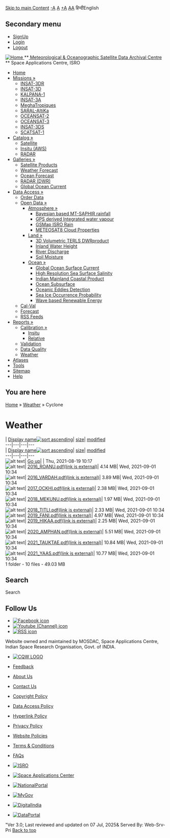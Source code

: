 [Skip to main Content](https://www.mosdac.gov.in/node/1975/24?sort=desc&order=Display+name#main-content "Skip to main Content")
[-A](javascript:;) [A](javascript:;) [+A](javascript:;)
[A](javascript:drupalHighContrast.enableStyles\(\))[A](javascript:drupalHighContrast.disableStyles\(\))
हिन्दीEnglish
## Secondary menu
  * [SignUp](https://www.mosdac.gov.in/internal/registration)
  * [Login](https://www.mosdac.gov.in/internal/uops)
  * [Logout](https://www.mosdac.gov.in/internal/logout)

[ ![Home](https://www.mosdac.gov.in/sites/default/files/mosdac_small.png) ](https://www.mosdac.gov.in/ "Home")
**[ Meteorological & Oceanographic Satellite Data Archival Centre](https://www.mosdac.gov.in/ "Home") **
Space Applications Centre, ISRO 
  * [Home](https://www.mosdac.gov.in/)
  * [Missions »](https://www.mosdac.gov.in/node/1975/24?sort=desc&order=Display+name)
    * [INSAT-3DR](https://www.mosdac.gov.in/insat-3dr)
    * [INSAT-3D](https://www.mosdac.gov.in/insat-3d)
    * [KALPANA-1](https://www.mosdac.gov.in/kalpana-1)
    * [INSAT-3A](https://www.mosdac.gov.in/insat-3a)
    * [MeghaTropiques](https://www.mosdac.gov.in/megha-tropiques)
    * [SARAL-AltiKa](https://www.mosdac.gov.in/saral-altika)
    * [OCEANSAT-2](https://www.mosdac.gov.in/oceansat-2)
    * [OCEANSAT-3](https://www.mosdac.gov.in/oceansat-3)
    * [INSAT-3DS](https://www.mosdac.gov.in/insat-3ds)
    * [SCATSAT-1](https://www.mosdac.gov.in/scatsat-1)
  * [Catalog »](https://www.mosdac.gov.in/node/1975/24?sort=desc&order=Display+name)
    * [Satellite](https://www.mosdac.gov.in/internal/catalog-satellite)
    * [Insitu (AWS)](https://www.mosdac.gov.in/internal/catalog-insitu)
    * [RADAR](https://www.mosdac.gov.in/internal/catalog-radar)
  * [Galleries »](https://www.mosdac.gov.in/node/1975/24?sort=desc&order=Display+name)
    * [Satellite Products](https://www.mosdac.gov.in/internal/gallery)
    * [Weather Forecast](https://www.mosdac.gov.in/internal/gallery/weather)
    * [Ocean Forecast](https://www.mosdac.gov.in/internal/gallery/ocean)
    * [RADAR (DWR)](https://www.mosdac.gov.in/internal/gallery/dwr)
    * [Global Ocean Current](https://www.mosdac.gov.in/internal/gallery/current)
  * [Data Access »](https://www.mosdac.gov.in/node/1975/24?sort=desc&order=Display+name)
    * [Order Data](https://www.mosdac.gov.in/internal/uops)
    * [Open Data »](https://www.mosdac.gov.in/node/1975/24?sort=desc&order=Display+name)
      * [Atmosphere »](https://www.mosdac.gov.in/node/1975/24?sort=desc&order=Display+name)
        * [Bayesian based MT-SAPHIR rainfall](https://www.mosdac.gov.in/bayesian-based-mt-saphir-rainfall)
        * [GPS derived Integrated water vapour](https://www.mosdac.gov.in/gps-derived-integrated-water-vapour)
        * [GSMap ISRO Rain](https://www.mosdac.gov.in/gsmap-isro-rain)
        * [METEOSAT8 Cloud Properties](https://www.mosdac.gov.in/meteosat8-cloud-properties)
      * [Land »](https://www.mosdac.gov.in/node/1975/24?sort=desc&order=Display+name)
        * [3D Volumetric TERLS DWRproduct](https://www.mosdac.gov.in/3d-volumetric-terls-dwrproduct)
        * [Inland Water Height](https://www.mosdac.gov.in/inland-water-height)
        * [River Discharge](https://www.mosdac.gov.in/river-discharge)
        * [Soil Moisture](https://www.mosdac.gov.in/soil-moisture-0)
      * [Ocean »](https://www.mosdac.gov.in/node/1975/24?sort=desc&order=Display+name)
        * [Global Ocean Surface Current](https://www.mosdac.gov.in/global-ocean-surface-current)
        * [High Resolution Sea Surface Salinity](https://www.mosdac.gov.in/high-resolution-sea-surface-salinity)
        * [Indian Mainland Coastal Product](https://www.mosdac.gov.in/indian-mainland-coastal-product)
        * [Ocean Subsurface](https://www.mosdac.gov.in/ocean-subsurface)
        * [Oceanic Eddies Detection](https://www.mosdac.gov.in/oceanic-eddies-detection)
        * [Sea Ice Occurrence Probability](https://www.mosdac.gov.in/sea-ice-occurrence-probability)
        * [Wave based Renewable Energy](https://www.mosdac.gov.in/wave-based-renewable-energy)
    * [Cal-Val](https://www.mosdac.gov.in/internal/calval-data)
    * [Forecast](https://www.mosdac.gov.in/internal/forecast-menu)
    * [RSS Feeds](https://www.mosdac.gov.in/rss-feed "ISROCast")
  * [Reports »](https://www.mosdac.gov.in/node/1975/24?sort=desc&order=Display+name)
    * [Calibration »](https://www.mosdac.gov.in/node/1975/24?sort=desc&order=Display+name)
      * [Insitu](https://www.mosdac.gov.in/insitu)
      * [Relative](https://www.mosdac.gov.in/calibration-reports)
    * [Validation](https://www.mosdac.gov.in/validation-reports)
    * [Data Quality](https://www.mosdac.gov.in/data-quality)
    * [Weather](https://www.mosdac.gov.in/weather-reports)
  * [Atlases](https://www.mosdac.gov.in/atlases)
  * [Tools](https://www.mosdac.gov.in/tools)
  * [Sitemap](https://www.mosdac.gov.in/sitemap)
  * [Help](https://www.mosdac.gov.in/help)


## You are here
[Home](https://www.mosdac.gov.in/) » [Weather](https://www.mosdac.gov.in/node/1975/12) » Cyclone
# Weather
| [Display name![sort ascending](https://www.mosdac.gov.in/misc/arrow-asc.png)](https://www.mosdac.gov.in/node/1975/24?sort=asc&order=Display%20name "sort by Display name")| [size](https://www.mosdac.gov.in/node/1975/24?sort=asc&order=size "sort by size")| [modified](https://www.mosdac.gov.in/node/1975/24?sort=asc&order=modified "sort by modified")  
---|---|---|---  
| [Display name![sort ascending](https://www.mosdac.gov.in/misc/arrow-asc.png)](https://www.mosdac.gov.in/node/1975/24?sort=asc&order=Display%20name "sort by Display name")| [size](https://www.mosdac.gov.in/node/1975/24?sort=asc&order=size "sort by size")| [modified](https://www.mosdac.gov.in/node/1975/24?sort=asc&order=modified "sort by modified")  
---|---|---|---  
![alt text](https://www.mosdac.gov.in/sites/all/modules/filebrowser/icons/folder-parent.png)| [Go up](https://www.mosdac.gov.in/weather-reports?sort=desc&order=Display%2Bname)| | Thu, 2021-08-19 10:17  
![alt text](https://www.mosdac.gov.in/sites/all/modules/filebrowser/icons/application-pdf.png)| [2016_ROANU.pdf(link is external)](https://www.mosdac.gov.in/filebrowser/download/113)| 4.14 MB| Wed, 2021-09-01 10:34  
![alt text](https://www.mosdac.gov.in/sites/all/modules/filebrowser/icons/application-pdf.png)| [2016_VARDAH.pdf(link is external)](https://www.mosdac.gov.in/filebrowser/download/114)| 3.89 MB| Wed, 2021-09-01 10:34  
![alt text](https://www.mosdac.gov.in/sites/all/modules/filebrowser/icons/application-pdf.png)| [2017_OCKHI.pdf(link is external)](https://www.mosdac.gov.in/filebrowser/download/115)| 2.38 MB| Wed, 2021-09-01 10:34  
![alt text](https://www.mosdac.gov.in/sites/all/modules/filebrowser/icons/application-pdf.png)| [2018_MEKUNU.pdf(link is external)](https://www.mosdac.gov.in/filebrowser/download/116)| 1.97 MB| Wed, 2021-09-01 10:34  
![alt text](https://www.mosdac.gov.in/sites/all/modules/filebrowser/icons/application-pdf.png)| [2018_TITLI.pdf(link is external)](https://www.mosdac.gov.in/filebrowser/download/117)| 2.33 MB| Wed, 2021-09-01 10:34  
![alt text](https://www.mosdac.gov.in/sites/all/modules/filebrowser/icons/application-pdf.png)| [2019_FANI.pdf(link is external)](https://www.mosdac.gov.in/filebrowser/download/118)| 4.97 MB| Wed, 2021-09-01 10:34  
![alt text](https://www.mosdac.gov.in/sites/all/modules/filebrowser/icons/application-pdf.png)| [2019_HIKAA.pdf(link is external)](https://www.mosdac.gov.in/filebrowser/download/119)| 2.25 MB| Wed, 2021-09-01 10:34  
![alt text](https://www.mosdac.gov.in/sites/all/modules/filebrowser/icons/application-pdf.png)| [2020_AMPHAN.pdf(link is external)](https://www.mosdac.gov.in/filebrowser/download/120)| 5.51 MB| Wed, 2021-09-01 10:34  
![alt text](https://www.mosdac.gov.in/sites/all/modules/filebrowser/icons/application-pdf.png)| [2021_TAUKTAE.pdf(link is external)](https://www.mosdac.gov.in/filebrowser/download/121)| 10.84 MB| Wed, 2021-09-01 10:34  
![alt text](https://www.mosdac.gov.in/sites/all/modules/filebrowser/icons/application-pdf.png)| [2021_YAAS.pdf(link is external)](https://www.mosdac.gov.in/filebrowser/download/122)| 10.77 MB| Wed, 2021-09-01 10:34  
1 folder - 10 files - 49.03 MB
## Search
Search 
## Follow Us
  * [![Facebook icon](https://www.mosdac.gov.in/sites/all/modules/social_media_links/libraries/elegantthemes/PNG/facebook.png)](https://www.facebook.com/mosdac.sac.isro "Facebook")
  * [![Youtube \(Channel\) icon](https://www.mosdac.gov.in/sites/all/modules/social_media_links/libraries/elegantthemes/PNG/youtube.png)](http://www.youtube.com/channel/UCDVkai9WIgY2ZgrlF_08Yeg "Youtube \(Channel\)")
  * [![RSS icon](https://www.mosdac.gov.in/sites/all/modules/social_media_links/libraries/elegantthemes/PNG/rss.png)](https://www.mosdac.gov.in/rss.xml "RSS")


Website owned and maintained by MOSDAC, Space Applications Centre, Indian Space Research Organisation, Govt. of INDIA.
  * [![CQW LOGO](https://www.mosdac.gov.in/docs/cqw_logo.gif)](https://www.mosdac.gov.in/docs/STQC.pdf "Quality Certificate")


  * [Feedback](https://www.mosdac.gov.in/mosdac-feedback)
  * [About Us](https://www.mosdac.gov.in/about-us)
  * [Contact Us](https://www.mosdac.gov.in/contact-us)
  * [Copyright Policy](https://www.mosdac.gov.in/copyright-policy)
  * [Data Access Policy](https://www.mosdac.gov.in/data-access-policy)
  * [Hyperlink Policy](https://www.mosdac.gov.in/hyperlink-policy)
  * [Privacy Policy](https://www.mosdac.gov.in/privacy-policy)
  * [Website Policies](https://www.mosdac.gov.in/website-policies)
  * [Terms & Conditions](https://www.mosdac.gov.in/terms-conditions)
  * [FAQs](https://www.mosdac.gov.in/faq-page)


  * [![ISRO](https://www.mosdac.gov.in/sites/default/files/styles/thumbnail/public/logo-transparent.png?itok=IUS20l-w)](http://www.isro.gov.in)
  * [![Space Applications Center](https://www.mosdac.gov.in/sites/default/files/styles/thumbnail/public/saclogo.png?itok=_Jv4AuIn)](http://www.sac.gov.in)
  * [![NationalPortal](https://www.mosdac.gov.in/sites/default/files/styles/thumbnail/public/india-gov_0.png?itok=yssAPH3m)](http://www.india.gov.in)
  * [![MyGov](https://www.mosdac.gov.in/sites/default/files/styles/thumbnail/public/mygov_0.png?itok=Po-dzdT3)](http://mygov.in/)
  * [![DigitalIndia](https://www.mosdac.gov.in/sites/default/files/styles/thumbnail/public/digital-india_0.png?itok=ntlP7atE)](http://www.digitalindia.gov.in/)
  * [![DataPortal](https://www.mosdac.gov.in/sites/default/files/styles/thumbnail/public/data-gov.png?itok=qYA78FgB)](http://data.gov.in)


"Ver 3.0; Last reviewed and updated on 07 Jul, 2025& Served By: Web-Srv-Pri
[](https://www.mosdac.gov.in/node/1975/24?sort=desc&order=Display+name "Previous")[](https://www.mosdac.gov.in/node/1975/24?sort=desc&order=Display+name "Next")
[](https://www.mosdac.gov.in/node/1975/24?sort=desc&order=Display+name)
[](https://www.mosdac.gov.in/node/1975/24?sort=desc&order=Display+name "Previous")[](https://www.mosdac.gov.in/node/1975/24?sort=desc&order=Display+name "Next")
[](https://www.mosdac.gov.in/node/1975/24?sort=desc&order=Display+name "Close")[](https://www.mosdac.gov.in/node/1975/24?sort=desc&order=Display+name)[](https://www.mosdac.gov.in/node/1975/24?sort=desc&order=Display+name)[](https://www.mosdac.gov.in/node/1975/24?sort=desc&order=Display+name "Pause Slideshow")[](https://www.mosdac.gov.in/node/1975/24?sort=desc&order=Display+name "Play Slideshow")
[Back to top](https://www.mosdac.gov.in/node/1975/24?sort=desc&order=Display+name#top)
